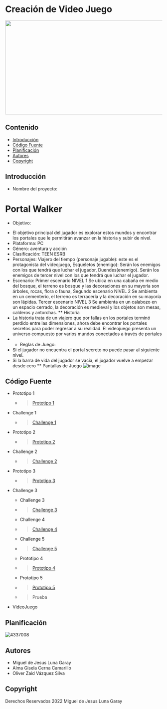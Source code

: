 # Creación de Video Juego
<p align="center">
    <img src="https://wallpapers.com/images/featured/juegos-indie-pusr8rco8kl3irzi.jpg" alt="Logo" width=1200 height=300>

 


## Contenido

- [Introducción](#introducción)
- [Código Fuente](#código-fuente)
- [Planificación](#planificación)
- [Autores](#autores)
- [Copyright](#copyright)


## Introducción

* Nombre del proyecto:
# Portal Walker
* Objetivo:
- El objetivo principal del jugador es explorar estos mundos y encontrar los portales que le permitirán avanzar en la historia y subir de nivel.
- Plataforma: PC
- Género: aventura y acción
- Clasificación: TEEN ESRB
- Personajes: Viajero del tiempo (personaje jugable): este es el protagonista del videojuego, Esqueletos (enemigo): Serán los enemigos con los que tendrá que luchar el jugador, Duendes(enemigo). Serán los enemigos de tercer nivel con los que tendrá que luchar el jugador.
- Escenario: Primer escenario  NIVEL 1 Se ubica en una cabaña en medio del bosque, el terreno es bosque y las decoraciones en su mayoría son árboles, rocas, flora o fauna, Segundo  escenario  NIVEL 2 Se ambienta en un cementerio, el terreno es terracería y la decoración en su mayoría son lápidas. Tercer  escenario  NIVEL 3 Se ambienta en un calabozo en un espacio cerrado, la decoración es medieval y los objetos son mesas, calderos y antorchas.
  ** Historia
- La historia trata de un viajero que por fallas en los portales terminó perdido entre las dimensiones, ahora debe encontrar los portales secretos para poder regresar a su realidad. El videojuego presenta un universo compuesto por varios mundos conectados a través de portales
-
  * Reglas de Juego:
- Si el jugador no encuentra el portal secreto no puede pasar al siguiente nivel.
- Si la barra de vida del jugador se vacía, el jugador vuelve a empezar desde cero
** Pantallas de Juego
![image](https://github.com/user-attachments/assets/41b26e71-88ce-4ea7-9d75-38914f73e8aa)


## Código Fuente

* Prototipo 1
  * >  <a href="https://drive.google.com/file/d/17IxvWxJObwsvq02Ht-6V-bnZ-4a1sC40/view?usp=drive_link">Prototipo 1</a>
* Challenge 1
  * >  <a href="https://drive.google.com/file/d/11kFGJDy_etCiP7dCNBik-ZmwWEEY3RKS/view?usp=drive_link">Challenge 1</a>
* Prototipo 2
  * >  <a href="https://drive.google.com/file/d/18UjhSfKd0Y1oxw8_7ZXGOgIPwQZAq3AK/view?usp=drive_link">Prototipo 2</a>
* Challenge 2
  * > <a href="https://drive.google.com/file/d/1jDBD_VVNZJF63cqn8Ck2VcDkyR0POD-Z/view?usp=drive_link">Challenge 2</a>
* Prototipo 3
  * > <a href="https://drive.google.com/file/d/1MiER_Ss-RNnXHqOWTujCMMExQ6XuHK3K/view?usp=drive_link">Prototipo 3</a>
* Challenge 3
  * Challenge 3
  * > <a href="https://drive.google.com/drive/folders/1dkWL_4YG05BEK0Lq3iZRpleFxeuh7VEt?usp=drive_link">Challenge 3</a>
  * Challenge 4
  * > <a href="https://drive.google.com/drive/folders/1XZA4asX7NKC1-2GVYHfLkV5Rm7vzz8L5?usp=drive_link">Challenge 4</a>
  * Challenge 5
  * > <a href="https://drive.google.com/drive/folders/1dI8qZw8JrMvP2Ix8PUcu6kKTv1CyvL7b?usp=drive_link">Challenge 5</a>
  * Prototipo 4
  * > <a href="https://drive.google.com/drive/folders/1jbJraYMycnoYqjS3Hgkp3Xqjdfu-WmYz?usp=drive_link">Prototipo 4</a>
  * Prototipo 5
  * > <a href="https://drive.google.com/drive/folders/1874ySSmDz_rGQAEkFL_ip1b2Q89R_1w1?usp=drive_link">Prototipo 5</a>
  
  * > Prueba
* VideoJuego

## Planificación

![4337008](https://user-images.githubusercontent.com/8560750/195951617-083a7e4d-323d-47b5-8e5e-529ded31bc06.jpg)

## Autores
* Miguel de Jesus Luna Garay
* Alma Gisela Cerna Camarillo
* Oliver Zaid Vázquez Silva

## Copyright
Derechos Reservados 2022
Miguel de Jesus Luna Garay
